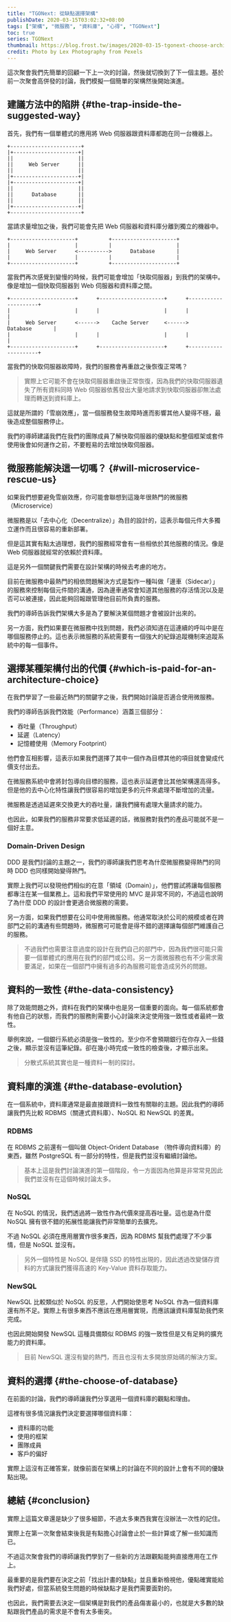 ```yaml
---
title: "TGONext: 從缺點選擇架構"
publishDate: 2020-03-15T03:02:32+08:00
tags: ["架構", "微服務", "資料庫", "心得", "TGONext"]
toc: true
series: TGONext
thumbnail: https://blog.frost.tw/images/2020-03-15-tgonext-choose-architecture-by-cons/thumbnail.jpg
credit: Photo by Lex Photography from Pexels
---
```


這次聚會我們先簡單的回顧一下上一次的討論，然後就切換到了下一個主題。基於前一次聚會高併發的討論，我們模擬一個簡單的架構然後開始演進。

<!--more-->

## 建議方法中的陷阱 {#the-trap-inside-the-suggested-way}

首先，我們有一個單體式的應用將 Web 伺服器跟資料庫都跑在同一台機器上。

```
+-----------------------+
|+---------------------+|
||                     ||
||     Web Server      ||
||                     ||
|+---------------------+|
|+---------------------+|
||                     ||
||      Database       ||
||                     ||
|+---------------------+|
+-----------------------+
```

當請求量增加之後，我們可能會先把 Web 伺服器和資料庫分離到獨立的機器中。

```
+---------------------+          +---------------------+
|                     |          |                     |
|     Web Server      <---------->      Database       |
|                     |          |                     |
+---------------------+          +---------------------+
```

當我們再次感覺到變慢的時候，我們可能會增加「快取伺服器」到我們的架構中。
像是增加一個快取伺服器到 Web 伺服器和資料庫之間。

```
+---------------------+      +---------------------+      +---------------------+
|                     |      |                     |      |                     |
|     Web Server      <------>    Cache Server     <------>      Database       |
|                     |      |                     |      |                     |
+---------------------+      +---------------------+      +---------------------+
```

當我們的快取伺服器故障時，我們的服務會再重啟之後恢復正常嗎？

> 實際上它可能不會在快取伺服器重啟後正常恢復，因為我們的快取伺服器遺失了所有資料同時 Web 伺服器依舊發出大量地請求到快取伺服器卻無法處理而轉送到資料庫上。

這就是所謂的「雪崩效應」，當一個服務發生故障時進而影響其他人變得不穩，最後造成整個服務停止。

我們的導師建議我們在我們的團隊成員了解快取伺服器的優缺點和整個框架或套件使用後會如何運作之前，不要輕易的去增加快取伺服器。

## 微服務能解決這一切嗎？ {#will-microservice-rescue-us}

如果我們想要避免雪崩效應，你可能會聯想到這幾年很熱門的微服務（Microservice）

微服務是以「去中心化（Decentralize）」為目的設計的，這表示每個元件大多獨立運作而且很容易的重新部署。

但是這其實有點太過理想，我們的服務經常會有一些相依於其他服務的情況。像是 Web 伺服器就經常的依賴於資料庫。

這是另外一個關鍵我們需要在設計架構的時候去考慮的地方。

目前在微服務中最熱門的相依問題解決方式是製作一種叫做「邊車（Sidecar）」的服務來控制每個元件間的溝通，因為邊車通常會知道其他服務的存活情況以及是否可以被連接，因此能夠回報跟管理他目前所負責的服務。

我們的導師告訴我們架構大多是為了要解決某個問題才會被設計出來的。

另一方面，我們如果要在微服務中找到問題，我們必須知道在這連續的呼叫中是在哪個服務停止的。這也表示微服務的系統需要有一個強大的紀錄追蹤機制來追蹤系統中的每一個事件。

## 選擇某種架構付出的代價 {#which-is-paid-for-an-architecture-choice}

在我們學習了一些最近熱門的關鍵字之後，我們開始討論是否適合使用微服務。

我們的導師告訴我們效能（Performance）涵蓋三個部分：

* 吞吐量（Throughput）
* 延遲（Latency）
* 記憶體使用（Memory Footprint）

他們會互相影響，這表示如果我們選擇了其中一個作為目標其他的項目就會變成代價支付出去。

在微服務系統中會將封包導向目標的服務，這也表示延遲會比其他架構還高得多。但是他的去中心化特性讓我們很容易的增加更多的元件來處理不斷增加的流量。

微服務是透過延遲來交換更大的吞吐量，讓我們擁有處理大量請求的能力。

也因此，如果我們的服務非常要求低延遲的話，微服務對我們的產品可能就不是一個好主意。

### Domain-Driven Design

DDD 是我們討論的主題之一，我們的導師讓我們思考為什麼微服務變得熱門的同時 DDD 也同樣開始變得熱門。

實際上我們可以發現他們相似的在意「領域（Domain）」，他們嘗試將讓每個服務都專注在某一個業務上。這和我們平常使用的 MVC 是非常不同的，不過這也說明了為什麼 DDD 的設計會更適合微服務的需要。

另一方面，如果我們想要在公司中使用微服務。他通常取決於公司的規模或者在跨部門之前的溝通有些問題時，微服務可可能會是得不錯的選擇讓每個部門維護自己的服務。

> 不過我們也需要注意過度的設計在我們自己的部門中，因為我們很可能只需要一個單體式的應用在我們的部門或公司。另一方面微服務也有不少需求需要滿足，如果在一個部門中擁有過多的為服務可能會造成另外的問題。

## 資料的一致性 {#the-data-consistency}

除了效能問題之外，資料在我們的架構中也是另一個重要的面向。每一個系統都會有他自己的狀態，而我們的服務則需要小心討論來決定使用強一致性或者最終一致性。

舉例來說，一個銀行系統必須是強一致性的。至少你不會預期銀行在你存入一些錢之後，顯示並沒有這筆紀錄。卻在幾小時完成一致性的檢查後，才顯示出來。

> 分散式系統其實也是一種資料一制的探討。

## 資料庫的演進 {#the-database-evolution}

在一個系統中，資料庫通常是最直接跟資料一致性有關聯的主題。因此我們的導師讓我們先比較 RDBMS（關連式資料庫）、NoSQL 和 NewSQL 的差異。

### RDBMS

在 RDBMS 之前還有一個叫做 Object-Orident Database （物件導向資料庫）的東西，雖然 PostgreSQL 有一部分的特性，但是我們並沒有繼續討論他。

> 基本上這是我們討論演進的第一個階段，令一方面因為他算是非常常見因此我們並沒有在這個時候討論太多。

### NoSQL

在 NoSQL 的情況，我們透過將一致性作為代價來提高吞吐量。這也是為什麼 NoSQL 擁有很不錯的拓展性能讓我們非常簡單的去擴充。

不過 NoSQL 必須在應用層實作很多東西，因為 RDBMS 幫我們處理了不少事情，但是 NoSQL 並沒有。

> 另外一個特性是 NoSQL 是伴隨 SSD 的特性出現的，因此透過改變儲存資料的方式讓我們獲得高速的 Key-Value 資料存取能力。

### NewSQL

NewSQL 比較類似於 NoSQL 的反思，人們開始使思考 NoSQL 作為一個資料庫還有所不足。實際上有很多東西不應該在應用層實現，而應該讓資料庫幫助我們來完成。

也因此開始開發 NewSQL 這種具備類似 RDBMS 的強一致性但是又有足夠的擴充能力的資料庫。

> 目前 NewSQL 還沒有變的熱門，而且也沒有太多開放原始碼的解決方案。

## 資料的選擇 {#the-choose-of-database}

在前面的討論，我們的導師讓我們分享選用一個資料庫的觀點和理由。

這裡有很多情況讓我們決定要選擇哪個資料庫：

* 資料庫的功能
* 使用的框架
* 團隊成員
* 客戶的偏好

實際上這沒有正確答案，就像前面在架構上的討論在不同的設計上會有不同的優缺點出現。

## 總結 {#conclusion}

實際上這篇文章還是缺少了很多細節，不過太多東西我實在沒辦法一次性的記住。

實際上在第一次聚會結束後我是有點擔心討論會止於一些計算或了解一些知識而已。

不過這次聚會我們的導師讓我們學到了一些新的方法跟觀點能夠直接應用在工作上。

最重要的是我們要在決定之前「找出計畫的缺點」並且重新檢視他，優點確實能給我們好處，但當系統發生問題的時候缺點才是我們需要面對的。

也因此，我們需要去決定一個架構是對我們的產品傷害最小的，也就是大多數的缺點跟我們產品的需求是不會有太多衝突。
